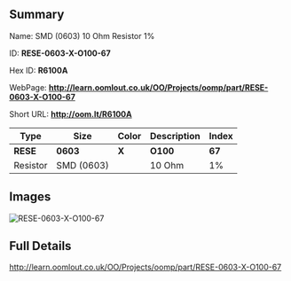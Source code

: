 

## Summary
 
Name:  SMD (0603) 10 Ohm Resistor 1% 

ID: __RESE-0603-X-O100-67__

Hex ID: __R6100A__

WebPage: __http://learn.oomlout.co.uk/OO/Projects/oomp/part/RESE-0603-X-O100-67__

Short URL: __http://oom.lt/R6100A__


| Type   | Size   | Color   | Description   | Index   |    
| ----- | ------   | ------   | -----   | ----   |    
| __RESE__   					| __0603__   					| __X__    						| __O100__    					| __67__ |    
| Resistor		| SMD (0603)	| 		| 10 Ohm	| 1%	|

## Images
![RESE-0603-X-O100-67](http://oomlout.com/oomp-gen/parts/RESE-0603-X-O100-67/RESE-0603-X-O100-67_420.jpg)

## Full Details

 http://learn.oomlout.co.uk/OO/Projects/oomp/part/RESE-0603-X-O100-67

